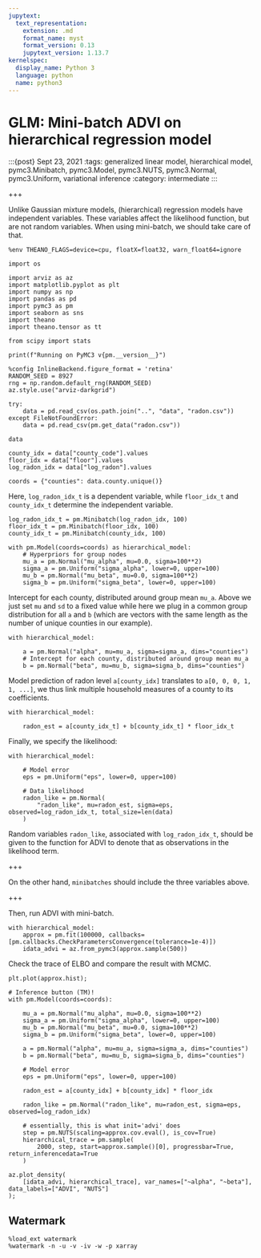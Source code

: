 ```yaml
---
jupytext:
  text_representation:
    extension: .md
    format_name: myst
    format_version: 0.13
    jupytext_version: 1.13.7
kernelspec:
  display_name: Python 3
  language: python
  name: python3
---
```


# GLM: Mini-batch ADVI on hierarchical regression model

:::{post} Sept 23, 2021
:tags: generalized linear model, hierarchical model, pymc3.Minibatch, pymc3.Model, pymc3.NUTS, pymc3.Normal, pymc3.Uniform, variational inference
:category: intermediate
:::

+++

Unlike Gaussian mixture models, (hierarchical) regression models have independent variables. These variables affect the likelihood function, but are not random variables. When using mini-batch, we should take care of that.

```{code-cell} ipython3
%env THEANO_FLAGS=device=cpu, floatX=float32, warn_float64=ignore

import os

import arviz as az
import matplotlib.pyplot as plt
import numpy as np
import pandas as pd
import pymc3 as pm
import seaborn as sns
import theano
import theano.tensor as tt

from scipy import stats

print(f"Running on PyMC3 v{pm.__version__}")
```

```{code-cell} ipython3
%config InlineBackend.figure_format = 'retina'
RANDOM_SEED = 8927
rng = np.random.default_rng(RANDOM_SEED)
az.style.use("arviz-darkgrid")
```

```{code-cell} ipython3
try:
    data = pd.read_csv(os.path.join("..", "data", "radon.csv"))
except FileNotFoundError:
    data = pd.read_csv(pm.get_data("radon.csv"))

data
```

```{code-cell} ipython3
county_idx = data["county_code"].values
floor_idx = data["floor"].values
log_radon_idx = data["log_radon"].values

coords = {"counties": data.county.unique()}
```

Here, `log_radon_idx_t` is a dependent variable, while `floor_idx_t` and `county_idx_t` determine the independent variable.

```{code-cell} ipython3
log_radon_idx_t = pm.Minibatch(log_radon_idx, 100)
floor_idx_t = pm.Minibatch(floor_idx, 100)
county_idx_t = pm.Minibatch(county_idx, 100)
```

```{code-cell} ipython3
with pm.Model(coords=coords) as hierarchical_model:
    # Hyperpriors for group nodes
    mu_a = pm.Normal("mu_alpha", mu=0.0, sigma=100**2)
    sigma_a = pm.Uniform("sigma_alpha", lower=0, upper=100)
    mu_b = pm.Normal("mu_beta", mu=0.0, sigma=100**2)
    sigma_b = pm.Uniform("sigma_beta", lower=0, upper=100)
```

Intercept for each county, distributed around group mean `mu_a`. Above we just set `mu` and `sd` to a fixed value while here we plug in a common group distribution for all `a` and `b` (which are vectors with the same length as the number of unique counties in our example).

```{code-cell} ipython3
with hierarchical_model:

    a = pm.Normal("alpha", mu=mu_a, sigma=sigma_a, dims="counties")
    # Intercept for each county, distributed around group mean mu_a
    b = pm.Normal("beta", mu=mu_b, sigma=sigma_b, dims="counties")
```

Model prediction of radon level `a[county_idx]` translates to `a[0, 0, 0, 1, 1, ...]`, we thus link multiple household measures of a county to its coefficients.

```{code-cell} ipython3
with hierarchical_model:

    radon_est = a[county_idx_t] + b[county_idx_t] * floor_idx_t
```

Finally, we specify the likelihood:

```{code-cell} ipython3
with hierarchical_model:

    # Model error
    eps = pm.Uniform("eps", lower=0, upper=100)

    # Data likelihood
    radon_like = pm.Normal(
        "radon_like", mu=radon_est, sigma=eps, observed=log_radon_idx_t, total_size=len(data)
    )
```

Random variables `radon_like`, associated with `log_radon_idx_t`, should be given to the function for ADVI to denote that as observations in the likelihood term.

+++

On the other hand, `minibatches` should include the three variables above.

+++

Then, run ADVI with mini-batch.

```{code-cell} ipython3
with hierarchical_model:
    approx = pm.fit(100000, callbacks=[pm.callbacks.CheckParametersConvergence(tolerance=1e-4)])
    idata_advi = az.from_pymc3(approx.sample(500))
```

Check the trace of ELBO and compare the result with MCMC.

```{code-cell} ipython3
plt.plot(approx.hist);
```

```{code-cell} ipython3
# Inference button (TM)!
with pm.Model(coords=coords):

    mu_a = pm.Normal("mu_alpha", mu=0.0, sigma=100**2)
    sigma_a = pm.Uniform("sigma_alpha", lower=0, upper=100)
    mu_b = pm.Normal("mu_beta", mu=0.0, sigma=100**2)
    sigma_b = pm.Uniform("sigma_beta", lower=0, upper=100)

    a = pm.Normal("alpha", mu=mu_a, sigma=sigma_a, dims="counties")
    b = pm.Normal("beta", mu=mu_b, sigma=sigma_b, dims="counties")

    # Model error
    eps = pm.Uniform("eps", lower=0, upper=100)

    radon_est = a[county_idx] + b[county_idx] * floor_idx

    radon_like = pm.Normal("radon_like", mu=radon_est, sigma=eps, observed=log_radon_idx)

    # essentially, this is what init='advi' does
    step = pm.NUTS(scaling=approx.cov.eval(), is_cov=True)
    hierarchical_trace = pm.sample(
        2000, step, start=approx.sample()[0], progressbar=True, return_inferencedata=True
    )
```

```{code-cell} ipython3
az.plot_density(
    [idata_advi, hierarchical_trace], var_names=["~alpha", "~beta"], data_labels=["ADVI", "NUTS"]
);
```

## Watermark

```{code-cell} ipython3
%load_ext watermark
%watermark -n -u -v -iv -w -p xarray
```
